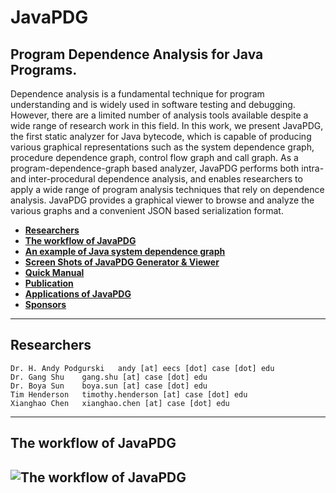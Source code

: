 # JavaPDG
## Program Dependence Analysis for Java Programs.

Dependence analysis is a fundamental technique for program understanding and is widely used in software testing and debugging. However, there are a limited number of analysis tools available despite a wide range of research work in this field. In this work, we present JavaPDG, the first static analyzer for Java bytecode, which is capable of producing various graphical representations such as the system dependence graph, procedure dependence graph, control flow graph and call graph. As a program-dependence-graph based analyzer, JavaPDG performs both intra- and inter-procedural dependence analysis, and enables researchers to apply a wide range of program analysis techniques that rely on dependence analysis. JavaPDG provides a graphical viewer to browse and analyze the various graphs and a convenient JSON based serialization format.

* **[Researchers](#people)**
* **[The workflow of JavaPDG](#workflow)**
* **[An example of Java system dependence graph](#program-dependence)**
* **[Screen Shots of JavaPDG Generator & Viewer](#screenshots)**
* **[Quick Manual](#configuration-options)**
* **[Publication](#publication)**
* **[Applications of JavaPDG](#applications)**
* **[Sponsors](#sponsors)**
--- 
## Researchers
```
Dr. H. Andy Podgurski	andy [at] eecs [dot] case [dot] edu
Dr. Gang Shu	gang.shu [at] case [dot] edu
Dr. Boya Sun	boya.sun [at] case [dot] edu
Tim Henderson	timothy.henderson [at] case [dot] edu
Xianghao Chen	xianghao.chen [at] case [dot] edu
```
---
## The workflow of JavaPDG
![The workflow of JavaPDG](http://selserver.case.edu:8080/javapdg/pic/workflow_big.JPG)
---
